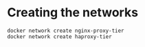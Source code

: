 # Creating the networks

```
docker network create nginx-proxy-tier
docker network create haproxy-tier
``` 
